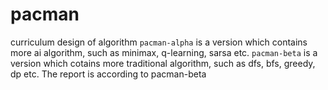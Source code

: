 # pacman
curriculum design of algorithm
`pacman-alpha` is a version which contains more ai algorithm, such as minimax, q-learning, sarsa etc.
`pacman-beta` is a version which cotains more traditional algorithm, such as dfs, bfs, greedy, dp etc.
The report is according to pacman-beta
